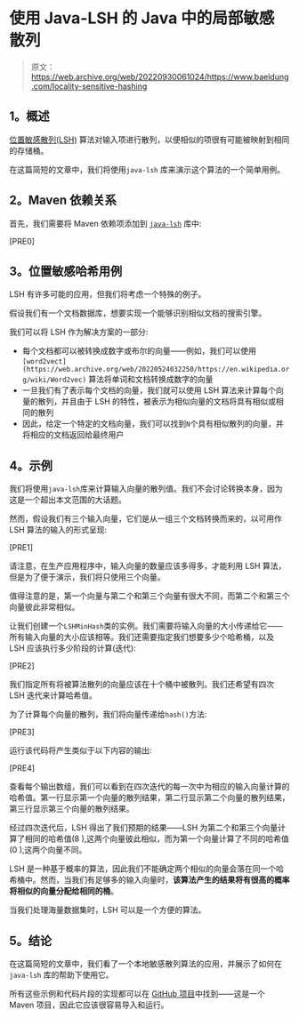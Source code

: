 # 使用 Java-LSH 的 Java 中的局部敏感散列

> 原文：<https://web.archive.org/web/20220930061024/https://www.baeldung.com/locality-sensitive-hashing>

## **1。概述**

[位置敏感散列(LSH)](https://web.archive.org/web/20220524032250/https://en.wikipedia.org/wiki/Locality-sensitive_hashing) 算法对输入项进行散列，以便相似的项很有可能被映射到相同的存储桶。

在这篇简短的文章中，我们将使用`java-lsh` 库来演示这个算法的一个简单用例。

## **2。Maven 依赖关系**

首先，我们需要将 Maven 依赖项添加到 [`java-lsh`](https://web.archive.org/web/20220524032250/https://search.maven.org/classic/#search%7Cgav%7C1%7Cg%3A%22info.debatty%22%20AND%20a%3A%22java-lsh%22) 库中:

[PRE0]

## **3。位置敏感哈希用例**

LSH 有许多可能的应用，但我们将考虑一个特殊的例子。

假设我们有一个文档数据库，想要实现一个能够识别相似文档的搜索引擎。

我们可以将 LSH 作为解决方案的一部分:

*   每个文档都可以被转换成数字或布尔的向量——例如，我们可以使用`[word2vect](https://web.archive.org/web/20220524032250/https://en.wikipedia.org/wiki/Word2vec)` 算法将单词和文档转换成数字的向量
*   一旦我们有了表示每个文档的向量，我们就可以使用 LSH 算法来计算每个向量的散列，并且由于 LSH 的特性，被表示为相似向量的文档将具有相似或相同的散列
*   因此，给定一个特定的文档向量，我们可以找到`N`个具有相似散列的向量，并将相应的文档返回给最终用户

## **4。示例**

我们将使用`java-lsh`库来计算输入向量的散列值。我们不会讨论转换本身，因为这是一个超出本文范围的大话题。

然而，假设我们有三个输入向量，它们是从一组三个文档转换而来的，以可用作 LSH 算法的输入的形式呈现:

[PRE1]

请注意，在生产应用程序中，输入向量的数量应该多得多，才能利用 LSH 算法，但是为了便于演示，我们将只使用三个向量。

值得注意的是，第一个向量与第二个和第三个向量有很大不同，而第二个和第三个向量彼此非常相似。

让我们创建一个`LSHMinHash`类的实例。我们需要将输入向量的大小传递给它——所有输入向量的大小应该相等。我们还需要指定我们想要多少个哈希桶，以及 LSH 应该执行多少阶段的计算(迭代):

[PRE2]

我们指定所有将被算法散列的向量应该在十个桶中被散列。我们还希望有四次 LSH 迭代来计算哈希值。

为了计算每个向量的散列，我们将向量传递给`hash()`方法:

[PRE3]

运行该代码将产生类似于以下内容的输出:

[PRE4]

查看每个输出数组，我们可以看到在四次迭代的每一次中为相应的输入向量计算的哈希值。第一行显示第一个向量的散列结果，第二行显示第二个向量的散列结果，第三行显示第三个向量的散列结果。

经过四次迭代后，LSH 得出了我们预期的结果——LSH 为第二个和第三个向量计算了相同的哈希值(8 ),这两个向量彼此相似，而为第一个向量计算了不同的哈希值(0 ),这两个向量不同。

LSH 是一种基于概率的算法，因此我们不能确定两个相似的向量会落在同一个哈希桶中。然而，当我们有足够多的输入向量时，**该算法产生的结果将有很高的概率将相似的向量分配给相同的桶**。

当我们处理海量数据集时，LSH 可以是一个方便的算法。

## **5。结论**

在这篇简短的文章中，我们看了一个本地敏感散列算法的应用，并展示了如何在`java-lsh` 库的帮助下使用它。

所有这些示例和代码片段的实现都可以在 [GitHub 项目](https://web.archive.org/web/20220524032250/https://github.com/eugenp/tutorials/tree/master/libraries)中找到——这是一个 Maven 项目，因此它应该很容易导入和运行。